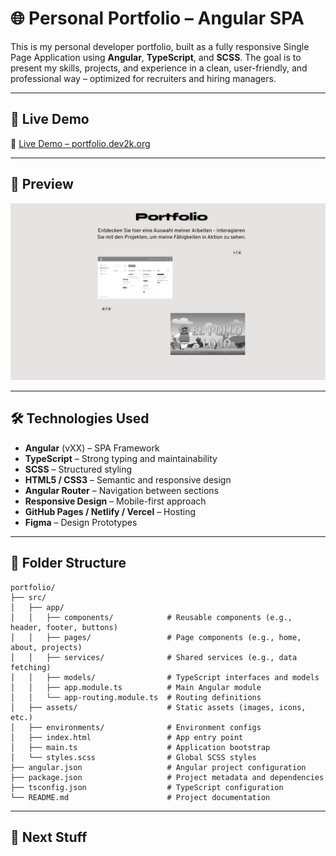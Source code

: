 # 🌐 Personal Portfolio – Angular SPA

This is my personal developer portfolio, built as a fully responsive Single Page Application using **Angular**, **TypeScript**, and **SCSS**. The goal is to present my skills, projects, and experience in a clean, user-friendly, and professional way – optimized for recruiters and hiring managers.

---

## 🚀 Live Demo

🔗 [Live Demo – portfolio.dev2k.org](https://portfolio.dev2k.org)

---

## 📸 Preview

![Portfolio Screenshot](./public/media/preview-portfolio.png)

---

## 🛠️ Technologies Used

- **Angular** (vXX) – SPA Framework
- **TypeScript** – Strong typing and maintainability
- **SCSS** – Structured styling
- **HTML5 / CSS3** – Semantic and responsive design
- **Angular Router** – Navigation between sections
- **Responsive Design** – Mobile-first approach
- **GitHub Pages / Netlify / Vercel** – Hosting
- **Figma** – Design Prototypes

---

## 📁 Folder Structure

```text
portfolio/
├── src/
│   ├── app/
│   │   ├── components/            # Reusable components (e.g., header, footer, buttons)
│   │   ├── pages/                 # Page components (e.g., home, about, projects)
│   │   ├── services/              # Shared services (e.g., data fetching)
│   │   ├── models/                # TypeScript interfaces and models
│   │   ├── app.module.ts          # Main Angular module
│   │   └── app-routing.module.ts  # Routing definitions
│   ├── assets/                    # Static assets (images, icons, etc.)
│   ├── environments/              # Environment configs
│   ├── index.html                 # App entry point
│   ├── main.ts                    # Application bootstrap
│   └── styles.scss                # Global SCSS styles
├── angular.json                   # Angular project configuration
├── package.json                   # Project metadata and dependencies
├── tsconfig.json                  # TypeScript configuration
└── README.md                      # Project documentation
```

---

## 📁 Next Stuff


